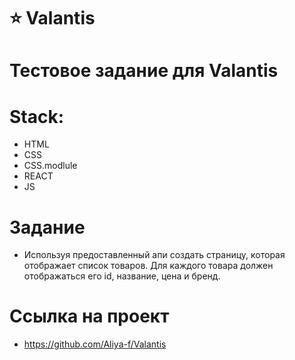 # ⭐ Valantis

# Тестовое задание для Valantis

# Stack:
- HTML
- CSS
- CSS.modlule
- REACT
- JS

# Задание
- Используя предоставленный апи создать страницу, которая отображает список товаров. Для каждого товара должен отображаться его id, название, цена и бренд.

# Ссылка на проект
- https://github.com/Aliya-f/Valantis